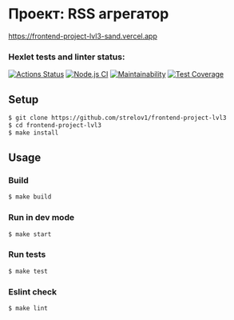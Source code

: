 # Проект: RSS агрегатор

https://frontend-project-lvl3-sand.vercel.app

### Hexlet tests and linter status:
[![Actions Status](https://github.com/strelov1/frontend-project-lvl3/workflows/hexlet-check/badge.svg)](https://github.com/strelov1/frontend-project-lvl3/actions)
[![Node.js CI](https://github.com/strelov1/frontend-project-lvl3/workflows/Node.js%20CI/badge.svg)](https://github.com/strelov1/frontend-project-lvl3/actions?query=workflow%3A%22Node.js+CI%22)
[![Maintainability](https://api.codeclimate.com/v1/badges/3d9a201d1178fd0f0868/maintainability)](https://codeclimate.com/github/strelov1/frontend-project-lvl3/maintainability)
[![Test Coverage](https://api.codeclimate.com/v1/badges/3d9a201d1178fd0f0868/test_coverage)](https://codeclimate.com/github/strelov1/frontend-project-lvl3/test_coverage)

## Setup

```sh
$ git clone https://github.com/strelov1/frontend-project-lvl3
$ cd frontend-project-lvl3
$ make install
```

## Usage
### Build 
```sh
$ make build
```
### Run in dev mode
```sh
$ make start
```
### Run tests
```sh
$ make test
```
### Eslint check
```sh
$ make lint
```
